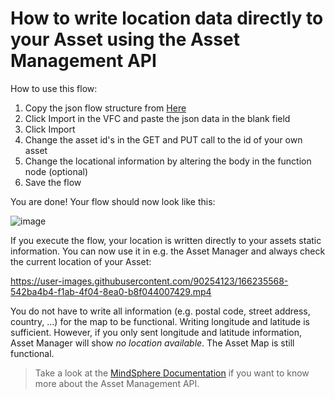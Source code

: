 # How to write location data directly to your Asset using the Asset Management API

How to use this flow:
1. Copy the json flow structure from [Here](./IMPORT_WriteLocationToAsset.json)
2. Click Import in the VFC and paste the json data in the blank field
3. Click Import
4. Change the asset id's in the GET and PUT call to the id of your own asset
5. Change the locational information by altering the body in the function node (optional)
6. Save the flow

You are done! Your flow should now look like this:

![image](https://user-images.githubusercontent.com/90254123/166233405-ead98700-e29d-4f24-b1a2-54699fbd7572.png)

If you execute the flow, your location is written directly to your assets static information. You can now use it in e.g. the Asset Manager and always check the current location of your Asset:



https://user-images.githubusercontent.com/90254123/166235568-542ba4b4-f1ab-4f04-8ea0-b8f044007429.mp4

You do not have to write all information (e.g. postal code, street address, country, ...) for the map to be functional. Writing longitude and latitude is sufficient. However, if you only sent longitude and latitude information, Asset Manager will show *no location available*. The Asset Map is still functional.

> Take a look at the [MindSphere Documentation](https://documentation.mindsphere.io/MindSphere/apis/advanced-assetmanagement/api-assetmanagement-api.html) if you want to know more about the Asset Management API.
